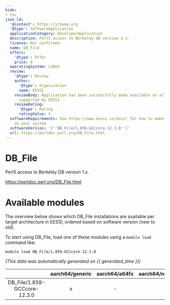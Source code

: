 ```yaml
---
hide:
- toc
json_ld:
  '@context': https://schema.org
  '@type': SoftwareApplication
  applicationCategory: DeveloperApplication
  description: Perl5 access to Berkeley DB version 1.x.
  license: Not confirmed
  name: DB_File
  offers:
    '@type': Offer
    price: 0
  operatingSystem: LINUX
  review:
    '@type': Review
    author:
      '@type': Organization
      name: EESSI
    reviewBody: Application has been successfully made available on all architectures
      supported by EESSI
    reviewRating:
      '@type': Rating
      ratingValue: 5
  softwareRequirements: See https://www.eessi.io/docs/ for how to make EESSI available
    on your system
  softwareVersion: '[''DB_File/1.859-GCCcore-12.3.0'']'
  url: https://perldoc.perl.org/DB_File.html
---
```


DB_File
=======


Perl5 access to Berkeley DB version 1.x.

https://perldoc.perl.org/DB_File.html
# Available modules


The overview below shows which DB_File installations are available per target architecture in EESSI, ordered based on software version (new to old).

To start using DB_File, load one of these modules using a `module load` command like:

```shell
module load DB_File/1.859-GCCcore-12.3.0
```

*(This data was automatically generated on {{ generated_time }})*

| |aarch64/generic|aarch64/a64fx|aarch64/neoverse_n1|aarch64/neoverse_v1|aarch64/nvidia/grace|x86_64/generic|x86_64/amd/zen2|x86_64/amd/zen3|x86_64/amd/zen4|x86_64/intel/cascadelake|x86_64/intel/haswell|x86_64/intel/icelake|x86_64/intel/sapphirerapids|x86_64/intel/skylake_avx512|
| :---: | :---: | :---: | :---: | :---: | :---: | :---: | :---: | :---: | :---: | :---: | :---: | :---: | :---: | :---: |
|DB_File/1.859-GCCcore-12.3.0|x|-|x|x|x|x|x|x|x|x|x|x|x|x|
